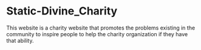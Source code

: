 # Static-Divine_Charity
This website is a charity website that promotes the problems existing in the community to inspire people to help the charity organization if they have that ability.

